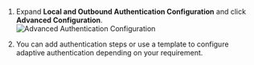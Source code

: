 1. Expand **Local and Outbound Authentication Configuration** and click
    **Advanced Configuration**.  
    ![Advanced Authentication Configuration](/assets/img/fragments/advanced-authentication.png)
    
2.  You can add authentication steps or use a template to configure
    adaptive authentication depending on your requirement.